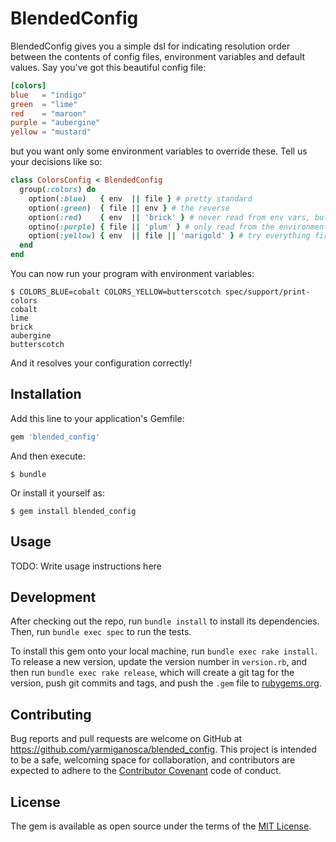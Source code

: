 # BlendedConfig

BlendedConfig gives you a simple dsl for indicating resolution order between the contents of config files, environment variables and default values. Say you've got this beautiful config file:
```toml
[colors]
blue   = "indigo"
green  = "lime"
red    = "maroon"
purple = "aubergine"
yellow = "mustard"
```

but you want only some environment variables to override these. Tell us your decisions like so:
```ruby
class ColorsConfig < BlendedConfig
  group(:colors) do
    option(:blue)   { env  || file } # pretty standard
    option(:green)  { file || env } # the reverse
    option(:red)    { env  || 'brick' } # never read from env vars, but have a default
    optino(:purple) { file || 'plum' } # only read from the environment, with a default
    option(:yellow) { env  || file || 'marigold' } # try everything first
  end
end
```

You can now run your program with environment variables:

    $ COLORS_BLUE=cobalt COLORS_YELLOW=butterscotch spec/support/print-colors
    cobalt
    lime
    brick
    aubergine
    butterscotch

And it resolves your configuration correctly!


## Installation

Add this line to your application's Gemfile:

```ruby
gem 'blended_config'
```

And then execute:

    $ bundle

Or install it yourself as:

    $ gem install blended_config

## Usage

TODO: Write usage instructions here

## Development

After checking out the repo, run `bundle install` to install its dependencies. Then, run `bundle exec spec` to run the tests.

To install this gem onto your local machine, run `bundle exec rake install`. To release a new version, update the version number in `version.rb`, and then run `bundle exec rake release`, which will create a git tag for the version, push git commits and tags, and push the `.gem` file to [rubygems.org](https://rubygems.org).

## Contributing

Bug reports and pull requests are welcome on GitHub at https://github.com/yarmiganosca/blended_config. This project is intended to be a safe, welcoming space for collaboration, and contributors are expected to adhere to the [Contributor Covenant](http://contributor-covenant.org) code of conduct.


## License

The gem is available as open source under the terms of the [MIT License](http://opensource.org/licenses/MIT).

